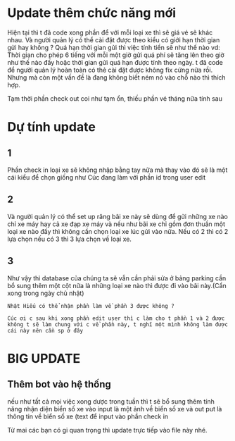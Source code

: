 # Update thêm chức năng mới

Hiện tại thì t đã code xong phần để với mỗi loại xe thì sẽ 
giá vé sẽ khác nhau. Và người quản lý có thể cài đặt được theo kiểu 
có giới hạn thời gian gửi hay không ? Quá hạn thời gian gửi thì việc 
tính tiền sẽ như thế nào vd: Thời gian cho phép 6 tiếng với mỗi một 
giờ gửi quá phí sẽ tăng lên theo giờ như thế nào đấy hoặc thời gian 
gửi quá hạn được tính theo ngày. t đã code để người quản lý hoàn 
toàn có thẻ cài đặt được không fix cứng nữa rồi. Nhưng mà còn một vấn 
đề là đang không biết ném nó vào chỗ nào thì thích hợp.

Tạm thời phần check out coi như tạm ổn, thiếu phần vé tháng nữa tính sau 

# Dự tính update 

## 1 
Phần check in loại xe sẽ không nhập bằng tay nữa mà thay vào đó sẽ là 
một cái kiểu để chọn giống như Cúc đang làm với phần id trong user edit 
## 2 
Và người quản lý có thể set up răng bãi xe này sẽ dùng để gửi những xe nào 
chỉ xe máy hay cả xe đạp xe máy và nếu như bãi xe chỉ gồm đơn thuần một 
loại xe nào đấy thì không cần chọn loại xe lúc gửi vào nữa. Nếu có 2 thì 
có 2 lựa chọn nếu có 3 thì 3 lựa chọn về loại xe.
## 3 
Như vậy thì database của chúng ta sẽ vẫn cần phải sửa ở bảng parking 
cần bổ sung thêm một cột nữa là những loại xe nào thì được đi vào 
bãi này.(Cần xong trong ngày chủ nhật)

``Nhật Hiếu có thể nhận phần làm về phần 3 được không ?``

``Cúc ơi c sau khi xong phần edit user thì c làm cho t phần 1 và 2 được không t sẽ làm chung với c về phần này, t nghĩ một mình không làm được cái này nên cần sp ở đây``

# BIG UPDATE 

## Thêm bot vào hệ thống 

nếu như tất cả mọi việc xong dược trong tuần thì t sẽ bổ sung thêm tính năng nhận diện biển số xe vào
input là một ảnh về biển số xe và out put là thông tin về biển số xe (text để input vào phần check in 

Từ mai các bạn có gi quan trọng thì update trực tiếp vào file này nhé.

